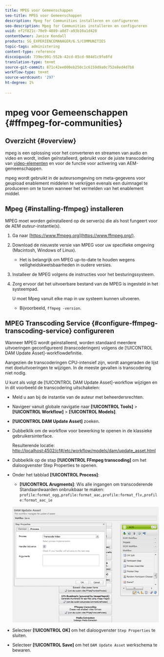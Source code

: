 ```yaml
---
title: MPEG voor Gemeenschappen
seo-title: MPEG voor Gemeenschappen
description: Mpeg for Communities installeren en configureren
seo-description: Mpeg for Communities installeren en configureren
uuid: ef2f821c-70e9-4889-a8d7-a93b10a1d428
contentOwner: Janice Kendall
products: SG_EXPERIENCEMANAGER/6.5/COMMUNITIES
topic-tags: administering
content-type: reference
discoiquuid: 739ec991-552b-42cd-85cd-984d1c9fe8fd
translation-type: tm+mt
source-git-commit: 871c42ee000eb250c1c6159d9a0c752e8ed4d7b8
workflow-type: tm+mt
source-wordcount: '297'
ht-degree: 1%

---
```



# mpeg voor Gemeenschappen {#ffmpeg-for-communities}

## Overzicht {#overview}

mpeg is een oplossing voor het converteren en streamen van audio en video en wordt, indien geïnstalleerd, gebruikt voor de juiste transcodering van [video-elementen](../../help/sites-authoring/default-components-foundation.md#video) en voor de functie voor activering van AEM-gemeenschappen.

mpeg wordt gebruikt in de auteursomgeving om meta-gegevens voor geupload enablement middelen te verkrijgen evenals een duimnagel te produceren om te tonen wanneer het vermelden van het enablement middel.

## Mpeg {#installing-ffmpeg} installeren

MPEG moet worden geïnstalleerd op de server(s) die als host fungeert voor de AEM *auteur*-instantie(s).

1. Ga naar [https://www.ffmpeg.org](https://www.ffmpeg.org/).
1. Download de nieuwste versie van MPEG voor uw specifieke omgeving (Macintosh, Windows of Linux).

   * Het is belangrijk om MPEG up-to-date te houden wegens veiligheidskwetsbaarheden in oudere versies.

1. Installeer de MPEG volgens de instructies voor het besturingssysteem.

1. Zorg ervoor dat het uitvoerbare bestand van de MPEG is ingesteld in het systeempad.

   U moet Mpeg vanuit elke map in uw systeem kunnen uitvoeren.

   * Bijvoorbeeld, `ffmpeg -version`.

## MPEG Transcoding Service {#configure-ffmpeg-transcoding-service} configureren

Wanneer MPEG wordt geïnstalleerd, worden standaard meerdere uitvoeringen geconfigureerd (transcoderingen) volgens de [!UICONTROL DAM Update Asset]-workflowdefinitie.

Aangezien de transcoderingen CPU-intensief zijn, wordt aangeraden de lijst met doeluitvoeringen te wijzigen. In de meeste gevallen is transcodering niet nodig.

U kunt als volgt de [!UICONTROL DAM Update Asset]-workflow wijzigen en in dit voorbeeld de transcodering uitschakelen:

* Meld u aan bij de instantie van de auteur met beheerdersrechten.
* Navigeer vanuit globale navigatie naar **[!UICONTROL Tools]** > **[!UICONTROL Workflow]** > **[!UICONTROL Models]**.
* **[!UICONTROL DAM Update Asset]** zoeken.
* Dubbelklik om de workflow voor bewerking te openen in de klassieke gebruikersinterface.

   Resulterende locatie: [http://localhost:4502/cf#/etc/workflow/models/dam/update_asset.html](http://localhost:4502/cf#/etc/workflow/models/dam/update_asset.html)

* Dubbelklik op de stap **[!UICONTROL FFmpeg transcoding]** om het dialoogvenster Step Properties te openen.
* Onder het tabblad **[!UICONTROL Process]**:

   * **[!UICONTROL Arugments]**: Wis alle ingangen om transcoderende Standaardwaarden onbruikbaar te maken:  `profile:format_ogg,profile:format_aac,profile:format_flv,profile:format_aac_ie`

   ![configure-ffmpeg](assets/configure-ffmpeg.png)

* Selecteer **[!UICONTROL OK]** om het dialoogvenster `Step Properties` te sluiten.

* Selecteer **[!UICONTROL Save]** om het `DAM Update Asset` werkschema te bewaren.



